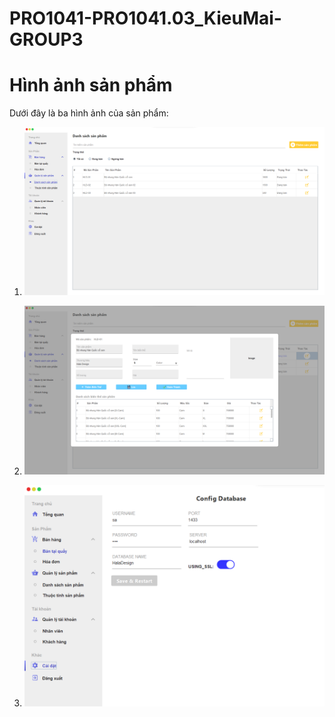 # PRO1041-PRO1041.03_KieuMai-GROUP3

# Hình ảnh sản phẩm

Dưới đây là ba hình ảnh của sản phẩm:

1. ![Hình ảnh sản phẩm 1](https://raw.githubusercontent.com/vunhph33506/Document/main/prd2.png)
   
2. ![Hình ảnh sản phẩm 2](https://raw.githubusercontent.com/vunhph33506/Document/main/prd.png)

3. ![Hình ảnh cấu hình](https://raw.githubusercontent.com/vunhph33506/Document/main/Config.png)
